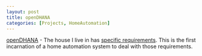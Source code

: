 ```yaml
---
layout: post
title: openDHANA
categories: [Projects, HomeAutomation]
---
```

[openDHANA](https://github.com/manisvart/openDHANA/wiki) - The house I live in has [specific requirements](/The-house-I-live-in/). This is the first incarnation of a home automation system to deal with those requirements.
